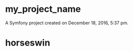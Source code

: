my_project_name
===============

A Symfony project created on December 18, 2016, 5:37 pm.
# horseswin
